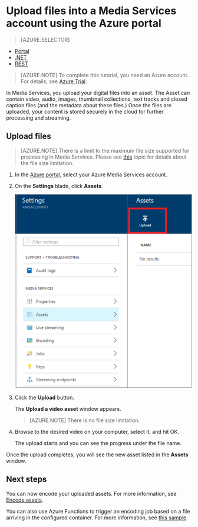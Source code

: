 <properties
    pageTitle=" Upload files into a Media Services account using the Azure portal | Azure"
    description="This tutorial walks you through the steps of uploading files into a Media Services account using the Azure portal"
    services="media-services"
    documentationcenter=""
    author="Juliako"
    manager="erikre"
    editor="" />
<tags
    ms.assetid="3ad3dcea-95be-4711-9aae-a455a32434f6"
    ms.service="media-services"
    ms.workload="media"
    ms.tgt_pltfrm="na"
    ms.devlang="na"
    ms.topic="get-started-article"
    ms.date="02/13/2017"
    wacn.date=""
    ms.author="juliako" />

# Upload files into a Media Services account using the Azure portal 

> [AZURE.SELECTOR]
- [Portal](/documentation/articles/media-services-portal-upload-files/)
- [.NET](/documentation/articles/media-services-dotnet-upload-files/)
- [REST](/documentation/articles/media-services-rest-upload-files/)

> [AZURE.NOTE] To complete this tutorial, you need an Azure account. For details, see [Azure Trial](/pricing/1rmb-trial/). 

In Media Services, you upload your digital files into an asset. The Asset  can contain video, audio, images, thumbnail collections, text tracks and closed caption files (and the metadata about these files.) Once the files are uploaded, your content is stored securely in the cloud for further processing and streaming.


## Upload files

>[AZURE.NOTE]
>There is a limit to the maximum file size supported for processing in Media Services. Please see [this](/documentation/articles/media-services-quotas-and-limitations/) topic for details about the file size limitation.
>

1. In the [Azure portal](https://portal.azure.cn/), select your Azure Media Services account.
2. On the **Settings** blade, click **Assets**.

	![Upload files](./media/media-services-portal-vod-get-started/media-services-upload.png)

3. Click the **Upload** button.

	The **Upload a video asset** window appears.

	>[AZURE.NOTE] There is no file size limitation.
	
4. Browse to the desired video on your computer, select it, and hit OK.  

	The upload starts and you can see the progress under the file name.  

Once the upload completes, you will see the new asset listed in the **Assets** window. 

## Next steps
You can now encode your uploaded assets. For more information, see [Encode assets](/documentation/articles/media-services-portal-encode/).

You can also use Azure Functions to trigger an encoding job based on a file arriving in the configured container. For more information, see [this sample](https://azure.microsoft.com/resources/samples/media-services-dotnet-functions-integration/ ).



